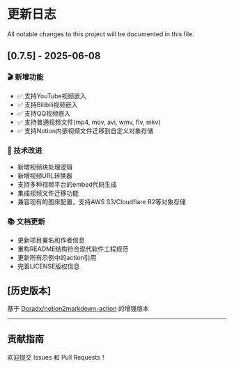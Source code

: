 # 更新日志

All notable changes to this project will be documented in this file.

## [0.7.5] - 2025-06-08

### 🎬 新增功能
- ✅ 支持YouTube视频嵌入
- ✅ 支持Bilibili视频嵌入  
- ✅ 支持QQ视频嵌入
- ✅ 支持普通视频文件(mp4, mov, avi, wmv, flv, mkv)
- ✅ 支持Notion内嵌视频文件迁移到自定义对象存储

### 🔧 技术改进
- 新增视频块处理逻辑
- 新增视频URL转换器
- 支持多种视频平台的embed代码生成
- 集成视频文件迁移功能
- 兼容现有的图床配置，支持AWS S3/Cloudflare R2等对象存储

### 📚 文档更新
- 更新项目署名和作者信息
- 重构README结构符合现代软件工程规范
- 更新所有示例中的action引用
- 完善LICENSE版权信息

## [历史版本]

基于 [Doradx/notion2markdown-action](https://github.com/Doradx/notion2markdown-action) 的增强版本

---

## 贡献指南

欢迎提交 Issues 和 Pull Requests！ 
